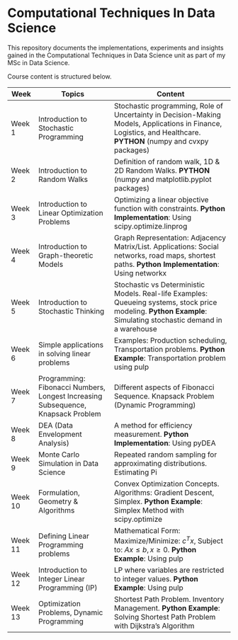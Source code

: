 # Computational Techniques In Data Science
This repository documents the implementations, experiments and insights gained in the Computational Techniques in Data Science unit as part of my MSc in Data Science.

Course content is structured below. 

| Week | Topics | Content |
|------|--------|---------|
| Week 1 | Introduction to Stochastic Programming | Stochastic programming, Role of Uncertainty in Decision-Making Models, Applications in Finance, Logistics, and Healthcare. **PYTHON** (numpy and cvxpy packages) |
| Week 2 | Introduction to Random Walks | Definition of random walk, 1D & 2D Random Walks. **PYTHON** (numpy and matplotlib.pyplot packages) |
| Week 3 | Introduction to Linear Optimization Problems | Optimizing a linear objective function with constraints. **Python Implementation**: Using scipy.optimize.linprog |
| Week 4 | Introduction to Graph-theoretic Models | Graph Representation: Adjacency Matrix/List. Applications: Social networks, road maps, shortest paths. **Python Implementation**: Using networkx |
| Week 5 | Introduction to Stochastic Thinking | Stochastic vs Deterministic Models. Real-life Examples: Queueing systems, stock price modeling. **Python Example**: Simulating stochastic demand in a warehouse |
| Week 6 | Simple applications in solving linear problems | Examples: Production scheduling, Transportation problems. **Python Example**: Transportation problem using pulp |
| Week 7 | Programming: Fibonacci Numbers, Longest Increasing Subsequence, Knapsack Problem | Different aspects of Fibonacci Sequence. Knapsack Problem (Dynamic Programming) |
| Week 8 | DEA (Data Envelopment Analysis) | A method for efficiency measurement. **Python Implementation**: Using pyDEA |
| Week 9 | Monte Carlo Simulation in Data Science | Repeated random sampling for approximating distributions. Estimating Pi |
| Week 10 | Formulation, Geometry & Algorithms | Convex Optimization Concepts. Algorithms: Gradient Descent, Simplex. **Python Example**: Simplex Method with scipy.optimize |
| Week 11 | Defining Linear Programming problems | Mathematical Form: Maximize/Minimize: $c^T x$, Subject to: $Ax ≤ b, x ≥ 0$. **Python Example**: Using pulp |
| Week 12 | Introduction to Integer Linear Programming (IP) | LP where variables are restricted to integer values. **Python Example**: Using pulp |
| Week 13 | Optimization Problems, Dynamic Programming | Shortest Path Problem. Inventory Management. **Python Example**: Solving Shortest Path Problem with Dijkstra’s Algorithm |
